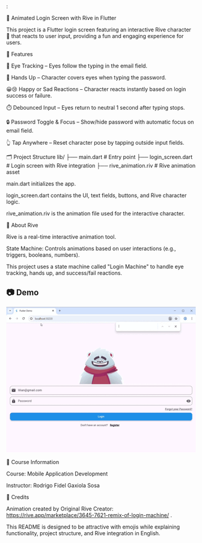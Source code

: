
:

🎉 Animated Login Screen with Rive in Flutter

This project is a Flutter login screen featuring an interactive Rive character 🐻 that reacts to user input, providing a fun and engaging experience for users.

🌟 Features

👀 Eye Tracking – Eyes follow the typing in the email field.

🙈 Hands Up – Character covers eyes when typing the password.

😀😢 Happy or Sad Reactions – Character reacts instantly based on login success or failure.

⏱️ Debounced Input – Eyes return to neutral 1 second after typing stops.

🔒 Password Toggle & Focus – Show/hide password with automatic focus on email field.

👆 Tap Anywhere – Reset character pose by tapping outside input fields.

🗂 Project Structure
lib/
├── main.dart             # Entry point
├── login_screen.dart     # Login screen with Rive integration
├── rive_animation.riv    # Rive animation asset


main.dart initializes the app.

login_screen.dart contains the UI, text fields, buttons, and Rive character logic.

rive_animation.riv is the animation file used for the interactive character.

🎨 About Rive

Rive
 is a real-time interactive animation tool.

State Machine: Controls animations based on user interactions (e.g., triggers, booleans, numbers).

This project uses a state machine called "Login Machine" to handle eye tracking, hands up, and success/fail reactions.

## 📷 Demo

![Demo de la app](assets/osito.gif) 

🏫 Course Information

Course: Mobile Application Development

Instructor: Rodrigo Fidel Gaxiola Sosa

🔗 Credits

Animation created by Original Rive Creator: https://rive.app/marketplace/3645-7621-remix-of-login-machine/
.

This README is designed to be attractive with emojis while explaining functionality, project structure, and Rive integration in English.